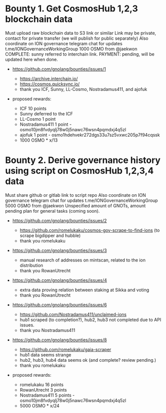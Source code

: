 # Bounty 1. Get CosmosHub 1,2,3 blockchain data

Must upload raw blockchain data to S3 link or similar
Link may be private, contact for private transfer (we will publish for public separately)
Also coordinate on ION governance telegram chat for updates t.me/IONGovernanceWorkingGroup
1000 OSMO from @jaekwon
COMPLETE: sunny referred to interchain link.
PAYMENT: pending, will be updated here when done.

 * https://github.com/gnolang/bounties/issues/1
   - https://archive.interchain.io/
   - https://cosmos.quicksync.io/
   - thank you ICF, Sunny, LL-Cosmo, Nostradamus411, and ajofuk

 * proposed rewards:
   - ICF 10 points
   - Sunny deferred to the ICF
   - LL-Cosmo 1 point
   - Nostradamus411 1 point - osmo10jm8fvdyqlj78w0j5nawc76wsn4pqmdxj4q5zl
   - ajofuk 1 point - osmo1hdehvekr272dgs33u7sz5vxwc205p7f94cqssk
   - 1000 OSMO * x/13

# Bounty 2. Derive governance history using script on CosmosHub 1,2,3,4 data

Must share github or gitlab link to script repo
Also coordinate on ION governance telegram chat for updates t.me/IONGovernanceWorkingGroup
5000 OSMO from @jaekwon
Unspecified amount of GNOTs, amount pending plan for general tasks (coming soon).

 * https://github.com/gnolang/bounties/issues/2
   - https://github.com/romelukaku/cosmos-gov-scrape-to-find-ions (to scrape bigdipper and hubble)
   - thank you romelukaku

 * https://github.com/gnolang/bounties/issues/3
   - manual research of addresses on mintscan, related to the ion distribution
   - thank you RowanUtrecht

 * https://github.com/gnolang/bounties/issues/4
   - extra data proving relation between staking at Sikka and voting
   - thank you RowanUtrecht

 * https://github.com/gnolang/bounties/issues/6 
   - https://github.com/Nostradamus411/unclaimed-ions
   - hub1 scraped (to completion?), hub2, hub3 not completed due to API issues.
   - thank you Nostradamus411

 * https://github.com/gnolang/bounties/issues/8
   - https://github.com/romelukaku/gaia-scraper
   - hub1 data seems strange
   - hub2, hub3, hub4 data seems ok (and complete? review pending.)
   - thank you romelukaku

 * proposed rewards:
   - romelukaku 16 points
   - RowanUtrecht 3 points
   - Nostradamus411 5 points - osmo10jm8fvdyqlj78w0j5nawc76wsn4pqmdxj4q5zl
   - 5000 OSMO * x/24

